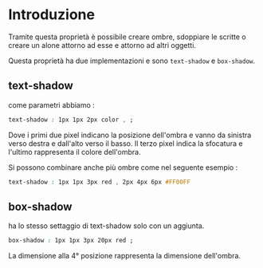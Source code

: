 # Introduzione

Tramite questa proprietà è possibile creare ombre, sdoppiare le scritte o creare un alone attorno ad esse e attorno ad altri oggetti.

Questa proprietà ha due implementazioni e sono `text-shadow` e `box-shadow`.

## text-shadow

come parametri abbiamo :
```css
text-shadow : 1px 1px 2px color , ;
```

Dove i primi due pixel indicano la posizione dell'ombra e vanno da sinistra verso destra e dall'alto verso il basso.
Il terzo pixel indica la sfocatura e l'ultimo rappresenta il colore dell'ombra.

Si possono combinare anche più ombre come nel seguente esempio :
```css
text-shadow : 1px 1px 3px red , 2px 4px 6px #FF00FF
```

## box-shadow

ha lo stesso settaggio di text-shadow solo con un aggiunta.

```css
box-shadow : 1px 1px 3px 20px red ;
```
La dimensione alla 4° posizione rappresenta la dimensione dell'ombra.